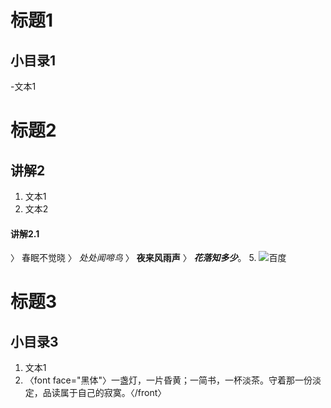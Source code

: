 # 标题1
## 小目录1
-文本1

# 标题2
## 讲解2
1. 文本1
2. 文本2
#### 讲解2.1
〉 春眠不觉晓 
〉 *处处闻啼鸟* 
〉 **夜来风雨声** 
〉 ***花落知多少***。 
5. ![百度](https://image.baidu.com/search/detail?ct=503316480&z=0&ipn=d&word=%E6%98%A5%E5%A4%A9&step_word=&hs=0&pn=4&spn=0&di=4400&pi=0&rn=1&tn=baiduimagedetail&is=0%2C0&istype=0&ie=utf-8&oe=utf-8&in=&cl=2&lm=-1&st=undefined&cs=3586843725%2C1520817785&os=4196132479%2C1386976162&simid=3469500692%2C589573453&adpicid=0&lpn=0&ln=1959&fr=&fmq=1617777953906_R&fm=&ic=undefined&s=undefined&hd=undefined&latest=undefined&copyright=undefined&se=&sme=&tab=0&width=undefined&height=undefined&face=undefined&ist=&jit=&cg=&bdtype=0&oriquery=&objurl=https%3A%2F%2Fgimg2.baidu.com%2Fimage_search%2Fsrc%3Dhttp%3A%2F%2Fdingyue.ws.126.net%2F9wMjMTZqCT7Fgt25nEdyL2NETw1P%3DfigpnLnolldJBvEH1552102504470.jpg%26refer%3Dhttp%3A%2F%2Fdingyue.ws.126.net%26app%3D2002%26size%3Df9999%2C10000%26q%3Da80%26n%3D0%26g%3D0n%26fmt%3Djpeg%3Fsec%3D1620369965%26t%3D6f8a20393b9b48f94af786646a04b83e&fromurl=ippr_z2C%24qAzdH3FAzdH3F1y_z%26e3B8mn_z%26e3Bv54AzdH3FedAzdH3Fw6ptvsjAzdH3F1jpwtsAzdH3FElQSLVM0acdlWAJD_z%26e3Bip4s&gsm=5&rpstart=0&rpnum=0&islist=&querylist=&force=undefined)

# 标题3
## 小目录3
1. 文本1
2. 〈font face="黑体"〉一盏灯，一片昏黄；一简书，一杯淡茶。守着那一份淡定，品读属于自己的寂寞。〈/front〉
